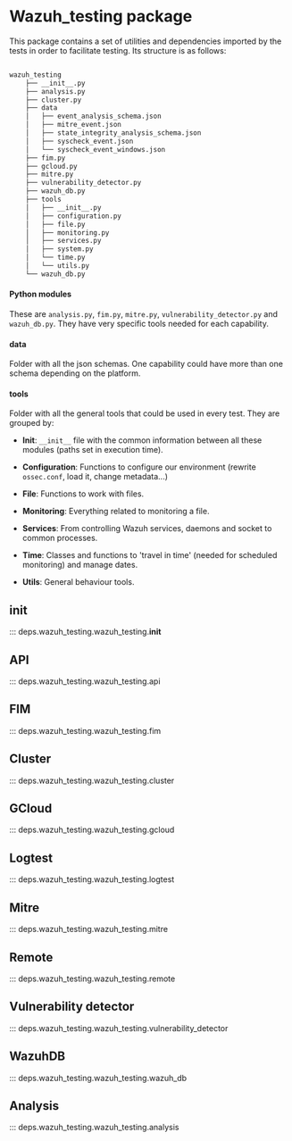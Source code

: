 
# Wazuh_testing package

This package contains a set of utilities and dependencies imported by the tests in order to facilitate testing. Its
structure is as follows:

```bash

wazuh_testing
    ├── __init__.py
    ├── analysis.py
    ├── cluster.py
    ├── data
    │   ├── event_analysis_schema.json
    │   ├── mitre_event.json
    │   ├── state_integrity_analysis_schema.json
    │   ├── syscheck_event.json
    │   └── syscheck_event_windows.json
    ├── fim.py
    ├── gcloud.py
    ├── mitre.py
    ├── vulnerability_detector.py
    ├── wazuh_db.py
    ├── tools
    │   ├── __init__.py
    │   ├── configuration.py
    │   ├── file.py
    │   ├── monitoring.py
    │   ├── services.py
    │   ├── system.py
    │   └── time.py
    │   └── utils.py
    └── wazuh_db.py
```

#### Python modules

These are `analysis.py`, `fim.py`, `mitre.py`, `vulnerability_detector.py` and `wazuh_db.py`. They have very specific
tools needed for each capability.

#### data

Folder with all the json schemas. One capability could have more than one schema depending on the platform.

#### tools

Folder with all the general tools that could be used in every test. They are grouped by:

- **Init**: `__init__` file with the common information between all these modules (paths set in execution time).

- **Configuration**:  Functions to configure our environment (rewrite `ossec.conf`, load it, change metadata...)

- **File**: Functions to work with files.

- **Monitoring**: Everything related to monitoring a file.

- **Services**: From controlling Wazuh services, daemons and socket to common processes.

- **Time**: Classes and functions to 'travel in time' (needed for scheduled monitoring) and manage dates.

- **Utils**: General behaviour tools.


## __init__

::: deps.wazuh_testing.wazuh_testing.__init__


## API

::: deps.wazuh_testing.wazuh_testing.api

## FIM

::: deps.wazuh_testing.wazuh_testing.fim

## Cluster

::: deps.wazuh_testing.wazuh_testing.cluster

## GCloud

::: deps.wazuh_testing.wazuh_testing.gcloud

## Logtest

::: deps.wazuh_testing.wazuh_testing.logtest

## Mitre

::: deps.wazuh_testing.wazuh_testing.mitre

## Remote

::: deps.wazuh_testing.wazuh_testing.remote

## Vulnerability detector

::: deps.wazuh_testing.wazuh_testing.vulnerability_detector

## WazuhDB

::: deps.wazuh_testing.wazuh_testing.wazuh_db

## Analysis

::: deps.wazuh_testing.wazuh_testing.analysis